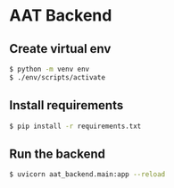 # AAT Backend

## Create virtual env

```bash
$ python -m venv env
$ ./env/scripts/activate
```

## Install requirements

```bash
$ pip install -r requirements.txt
```

## Run the backend

```bash
$ uvicorn aat_backend.main:app --reload
```
